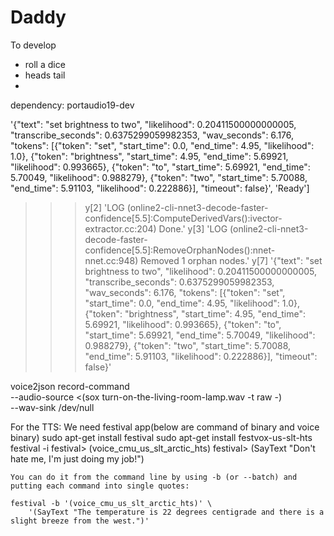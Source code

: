 # Daddy
To develop
- roll a dice
- heads tail
- 

dependency:
portaudio19-dev




'{"text": "set brightness to two", "likelihood": 0.20411500000000005, "transcribe_seconds": 0.6375299059982353, "wav_seconds": 6.176, "tokens": [{"token": "set", "start_time": 0.0, "end_time": 4.95, "likelihood": 1.0}, {"token": "brightness", "start_time": 4.95, "end_time": 5.69921, "likelihood": 0.993665}, {"token": "to", "start_time": 5.69921, "end_time": 5.70049, "likelihood": 0.988279}, {"token": "two", "start_time": 5.70088, "end_time": 5.91103, "likelihood": 0.222886}], "timeout": false}', 'Ready']
>>> y[2]
'LOG (online2-cli-nnet3-decode-faster-confidence[5.5]:ComputeDerivedVars():ivector-extractor.cc:204) Done.'
>>> y[3]
'LOG (online2-cli-nnet3-decode-faster-confidence[5.5]:RemoveOrphanNodes():nnet-nnet.cc:948) Removed 1 orphan nodes.'
>>> y[7]
'{"text": "set brightness to two", "likelihood": 0.20411500000000005, "transcribe_seconds": 0.6375299059982353, "wav_seconds": 6.176, "tokens": [{"token": "set", "start_time": 0.0, "end_time": 4.95, "likelihood": 1.0}, {"token": "brightness", "start_time": 4.95, "end_time": 5.69921, "likelihood": 0.993665}, {"token": "to", "start_time": 5.69921, "end_time": 5.70049, "likelihood": 0.988279}, {"token": "two", "start_time": 5.70088, "end_time": 5.91103, "likelihood": 0.222886}], "timeout": false}'
>>> 


voice2json record-command \
    --audio-source <(sox turn-on-the-living-room-lamp.wav -t raw -) \
    --wav-sink /dev/null

For the TTS:
We need festival app(below are command of binary and voice binary)
    sudo apt-get install festival
    sudo apt-get install festvox-us-slt-hts
    festival -i
    festival> (voice_cmu_us_slt_arctic_hts) 
    festival> (SayText "Don't hate me, I'm just doing my job!")
    
    You can do it from the command line by using -b (or --batch) and putting each command into single quotes:
    
    festival -b '(voice_cmu_us_slt_arctic_hts)' \
        '(SayText "The temperature is 22 degrees centigrade and there is a slight breeze from the west.")'
